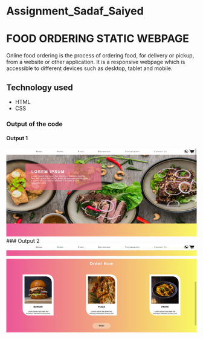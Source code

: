 # Assignment_Sadaf_Saiyed
# FOOD ORDERING STATIC WEBPAGE
Online food ordering is the process of ordering food, for delivery or pickup, from a website or other application.
It is a responsive webpage which is accessible to different devices such as desktop, tablet and mobile.
## Technology used
* HTML
* CSS
### Output of the code
#### Output 1
<img src="Output-1.png" />
### Output 2
<img src="Output-2.png" />
  
